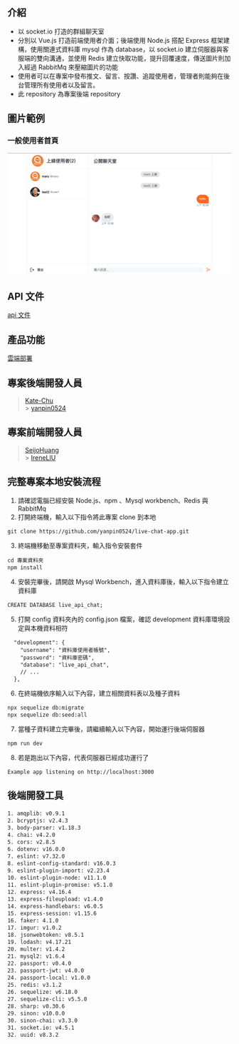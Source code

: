 ## 介紹

<ul>
  <li>以 socket.io 打造的群組聊天室</li>
  <li>分別以 Vue.js 打造前端使用者介面；後端使用 Node.js 搭配 Express 框架建構，使用關連式資料庫 mysql 作為 database，以 socket.io 建立伺服器與客服端的雙向溝通，並使用 Redis 建立快取功能，提升回覆速度，傳送圖片則加入經過 RabbitMq 來壓縮圖片的功能</li>
  <li>使用者可以在專案中發布推文、留言、按讚、追蹤使用者，管理者則能夠在後台管理所有使用者以及留言。</li>
  <li>此 repository 為專案後端 repository</li>
</ul>

## 圖片範例

### 一般使用者首頁

![image](https://github.com/yanpin0524/live-chat-app/blob/main/public/intro.png)

## API 文件

[api 文件](https://www.notion.so/API-166fecbd8f684735af346e816aa26747)

## 產品功能

[雲端部署](https://irene289.github.io/alphatown-vue-socket/#/)<br>

## 專案後端開發人員

> [Kate-Chu](https://github.com/Kate-Chu)<br> > [yanpin0524](https://github.com/yanpin0524)

## 專案前端開發人員

> [SeijoHuang](https://github.com/SeijoHuang)<br> > [IreneLIU](https://github.com/Irene289)

## 完整專案本地安裝流程

1. 請確認電腦已經安裝 Node.js、npm 、Mysql workbench、Redis 與 RabbitMq
2. 打開終端機，輸入以下指令將此專案 clone 到本地

```
git clone https://github.com/yanpin0524/live-chat-app.git
```

3. 終端機移動至專案資料夾，輸入指令安裝套件

```
cd 專案資料夾
npm install
```

4. 安裝完畢後，請開啟 Mysql Workbench，進入資料庫後，輸入以下指令建立資料庫

```
CREATE DATABASE live_api_chat;
```

5. 打開 config 資料夾內的 config.json 檔案，確認 development 資料庫環境設定與本機資料相符

```
  "development": {
    "username": "資料庫使用者帳號",
    "password": "資料庫密碼",
    "database": "live_api_chat",
    // ...
  },
```

6. 在終端機依序輸入以下內容，建立相關資料表以及種子資料

```
npx sequelize db:migrate
npx sequelize db:seed:all
```

7. 當種子資料建立完畢後，請繼續輸入以下內容，開始運行後端伺服器

```
npm run dev
```

8. 若是跑出以下內容，代表伺服器已經成功運行了

```
Example app listening on http://localhost:3000
```

## 後端開發工具

    1. amqplib: v0.9.1
    2. bcryptjs: v2.4.3
    3. body-parser: v1.18.3
    4. chai: v4.2.0
    5. cors: v2.8.5
    6. dotenv: v16.0.0
    7. eslint: v7.32.0
    8. eslint-config-standard: v16.0.3
    9. eslint-plugin-import: v2.23.4
    10. eslint-plugin-node: v11.1.0
    11. eslint-plugin-promise: v5.1.0
    12. express: v4.16.4
    13. express-fileupload: v1.4.0
    14. express-handlebars: v6.0.5
    15. express-session: v1.15.6
    16. faker: 4.1.0
    17. imgur: v1.0.2
    18. jsonwebtoken: v8.5.1
    19. lodash: v4.17.21
    20. multer: v1.4.2
    21. mysql2: v1.6.4
    22. passport: v0.4.0
    23. passport-jwt: v4.0.0
    24. passport-local: v1.0.0
    25. redis: v3.1.2
    26. sequelize: v6.18.0
    27. sequelize-cli: v5.5.0
    28. sharp: v0.30.6
    29. sinon: v10.0.0
    30. sinon-chai: v3.3.0
    31. socket.io: v4.5.1
    32. uuid: v8.3.2

